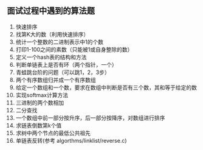 ## 面试过程中遇到的算法题  
1. 快速排序  
2. 找第K大的数（利用快速排序）  
3. 统计一个整数的二进制表示中1的个数  
4. 打印1-100之间的素数（只能被1或自身整除的数）   
5. 定义一个hash表的结构和方法  
6. 判断单链表上是否有环（两个指针，一个）  
7. 青蛙跳台阶的问题（可以跳1，2，3步）  
8. 两个有序数组归并成一个有序数组    
9. 给定一个数组和一个数，要求在数组中判断是否有三个数，其和等于给定的数   
10. 实现softmax计算方法    
11. 三进制的两个数相加   
12. 二分查找  
13. 一个数组中前一部分按升序，后一部分按降序，对数组进行排序
14. 求链表倒数第k个值  
15. 求树中两个节点的最低公共祖先  
16. 单链表反转(参考 algorthms/linklist/reverse.c)